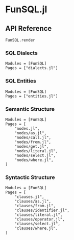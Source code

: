 # FunSQL.jl


## API Reference

```@docs
FunSQL.render
```


### SQL Dialects

```@autodocs
Modules = [FunSQL]
Pages = ["dialects.jl"]
```

### SQL Entities

```@autodocs
Modules = [FunSQL]
Pages = ["entities.jl"]
```


### Semantic Structure

```@autodocs
Modules = [FunSQL]
Pages = [
    "nodes.jl",
    "nodes/as.jl",
    "nodes/call.jl",
    "nodes/from.jl",
    "nodes/get.jl",
    "nodes/literal.jl",
    "nodes/select.jl",
    "nodes/where.jl",
]
```


### Syntactic Structure

```@autodocs
Modules = [FunSQL]
Pages = [
    "clauses.jl",
    "clauses/as.jl",
    "clauses/from.jl",
    "clauses/identifier.jl",
    "clauses/literal.jl",
    "clauses/operator.jl",
    "clauses/select.jl",
    "clauses/where.jl",
]
```
